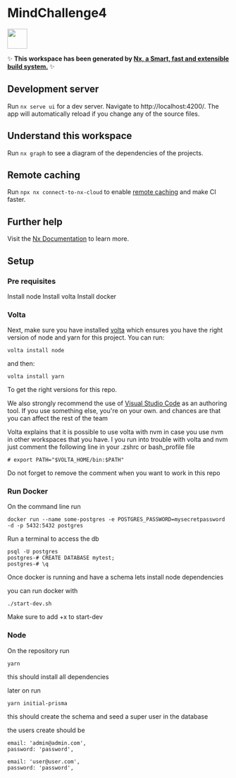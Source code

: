 # MindChallenge4

<a alt="Nx logo" href="https://nx.dev" target="_blank" rel="noreferrer"><img src="https://raw.githubusercontent.com/nrwl/nx/master/images/nx-logo.png" width="45"></a>

✨ **This workspace has been generated by [Nx, a Smart, fast and extensible build system.](https://nx.dev)** ✨

## Development server

Run `nx serve ui` for a dev server. Navigate to http://localhost:4200/. The app will automatically reload if you change any of the source files.

## Understand this workspace

Run `nx graph` to see a diagram of the dependencies of the projects.

## Remote caching

Run `npx nx connect-to-nx-cloud` to enable [remote caching](https://nx.app) and make CI faster.

## Further help

Visit the [Nx Documentation](https://nx.dev) to learn more.

## Setup

### Pre requisites

Install node
Install volta
Install docker

### Volta

Next, make sure you have installed [volta](http://volta.sh/) which ensures you have the right version of node and yarn for this project. You can run:

```
volta install node
```

and then:

```
volta install yarn
```

To get the right versions for this repo.

We also strongly recommend the use of [Visual Studio Code](https://code.visualstudio.com/) as an authoring tool. If you use something else, you're on your own. and chances are that you can affect the rest of the team

Volta explains that it is possible to use volta with nvm in case you use nvm in other workspaces that you have. I you run into trouble with volta and nvm just comment the following line in your .zshrc or bash_profile file

```
# export PATH="$VOLTA_HOME/bin:$PATH"
```

Do not forget to remove the comment when you want to work in this repo

### Run Docker

On the command line run

```
docker run --name some-postgres -e POSTGRES_PASSWORD=mysecretpassword -d -p 5432:5432 postgres
```

Run a terminal to access the db

```
psql -U postgres
postgres-# CREATE DATABASE mytest;
postgres-# \q
```

Once docker is running and have a schema lets install node dependencies

you can run docker with

```
./start-dev.sh
```

Make sure to add +x to start-dev

### Node

On the repository run

```
yarn
```

this should install all dependencies

later on run

```
yarn initial-prisma
```

this should create the schema and seed a super user in the database

the users create should be

```
email: 'admin@admin.com',
password: 'password',

email: 'user@user.com',
password: 'password',
```
